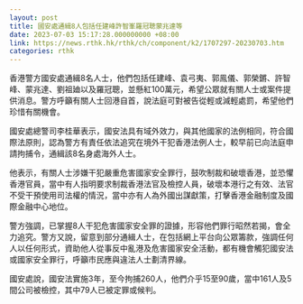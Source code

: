 ```yaml
---
layout: post
title: 國安處通緝8人包括任建峰許智峯羅冠聰蒙兆達等
date: 2023-07-03 15:17:28.000000000 +08:00
link: https://news.rthk.hk/rthk/ch/component/k2/1707297-20230703.htm
categories: rthk
---
```


香港警方國安處通緝8名人士，他們包括任建峰、袁弓夷、郭鳯儀、郭榮鏘、許智峰、蒙兆達、劉祖廸以及羅冠聰，並懸紅100萬元，希望公眾就有關人士或案件提供消息。警方呼籲有關人士回港自首，說法庭可對被告從輕或減輕處罰，希望他們珍惜有關機會。

國安處總警司李桂華表示，國安法具有域外效力，與其他國家的法例相同，符合國際法原則，認為警方有責任依法追究在境外干犯香港法例人士，較早前已向法庭申請拘捕令，通緝該8名身處海外人士。

他表示，有關人士涉嫌干犯嚴重危害國家安全罪行，鼓吹制裁和破壞香港，並恐懼香港官員，當中有人指明要求制裁香港法官及檢控人員，破壞本港行之有效、法官不受干預使用司法權的情況，當中亦有人為外國出謀獻策，打擊香港金融制度及國際金融中心地位。

警方強調，已掌握8人干犯危害國家安全罪的證據，形容他們罪行昭然若揭，會全力追究。警方又說，留意到部分通緝人士，在包括網上平台向公眾籌款，強調任何人以任何形式，資助他人從事反中亂港及危害國家安全活動，都有機會觸犯國安法或國家安全罪行，呼籲市民應與違法人士劃清界線。

國安處說，國安法實施3年，至今拘捕260人，他們介乎15至90歲，當中161人及5間公司被檢控，其中79人已被定罪或候判。
